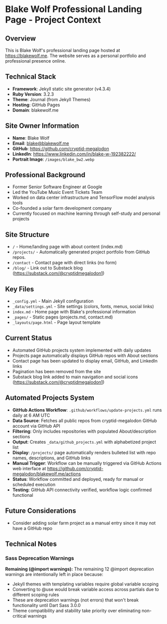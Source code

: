 # Blake Wolf Professional Landing Page - Project Context

## Overview
This is Blake Wolf's professional landing page hosted at https://blakewolf.me. The website serves as a personal portfolio and professional presence online.

## Technical Stack
- **Framework**: Jekyll static site generator (v4.3.4)
- **Ruby Version**: 3.2.3
- **Theme**: Journal (from Jekyll Themes)
- **Hosting**: GitHub Pages
- **Domain**: blakewolf.me

## Site Owner Information
- **Name**: Blake Wolf
- **Email**: blake@blakewolf.me
- **GitHub**: https://github.com/cryptid-megalodon
- **LinkedIn**: https://www.linkedin.com/in/blake-w-192382222/
- **Portrait Image**: `/images/blake_bw2.webp`

## Professional Background
- Former Senior Software Engineer at Google
- Led the YouTube Music Event Tickets Team
- Worked on data center infrastructure and TensorFlow model analysis tools
- Co-founded a solar farm development company
- Currently focused on machine learning through self-study and personal projects

## Site Structure
- `/` - Home/landing page with about content (index.md)
- `/projects/` - Automatically generated project portfolio from GitHub repos.
- `/contact` - Contact page with direct links (no form)
- `/blog/` - Link out to Substack blog (https://substack.com/@cryptidmegalodon1)

## Key Files
- `_config.yml` - Main Jekyll configuration
- `_data/settings.yml` - Site settings (colors, fonts, menus, social links)
- `index.md` - Home page with Blake's professional information
- `_pages/` - Static pages (projects.md, contact.md)
- `_layouts/page.html` - Page layout template

## Current Status
- Automated GitHub projects system implemented with daily updates
- Projects page automatically displays GitHub repos with About sections
- Contact page has been updated to display email, GitHub, and LinkedIn links
- Pagination has been removed from the site
- Substack blog link added to main navigation and social icons (https://substack.com/@cryptidmegalodon1)

## Automated Projects System
- **GitHub Actions Workflow**: `.github/workflows/update-projects.yml` runs daily at 6 AM UTC
- **Data Source**: Fetches all public repos from cryptid-megalodon GitHub account via GitHub API
- **Filtering**: Only includes repositories with populated About/description sections
- **Output**: Creates `_data/github_projects.yml` with alphabetized project list
- **Display**: `/projects/` page automatically renders bulleted list with repo names, descriptions, and GitHub links
- **Manual Trigger**: Workflow can be manually triggered via GitHub Actions web interface at https://github.com/cryptid-megalodon/blakewolf.me/actions
- **Status**: Workflow committed and deployed, ready for manual or scheduled execution
- **Testing**: GitHub API connectivity verified, workflow logic confirmed functional

## Future Considerations
- Consider adding solar farm project as a manual entry since it may not have a GitHub repo

## Technical Notes

### Sass Deprecation Warnings
**Remaining (@import warnings):**
The remaining 12 @import deprecation warnings are intentionally left in place because:
- Jekyll themes with templating variables require global variable scoping
- Converting to @use would break variable access across partials due to different scoping rules
- These are deprecation warnings (not errors) that won't break functionality until Dart Sass 3.0.0
- Theme compatibility and stability take priority over eliminating non-critical warnings